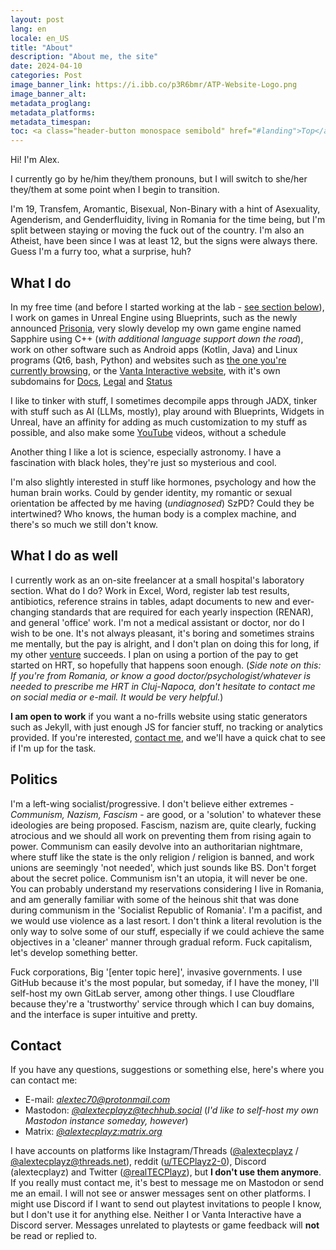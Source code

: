 ```yaml
---
layout: post
lang: en
locale: en_US
title: "About"
description: "About me, the site"
date: 2024-04-10
categories: Post
image_banner_link: https://i.ibb.co/p3R6bmr/ATP-Website-Logo.png
image_banner_alt:
metadata_proglang:
metadata_platforms:
metadata_timespan:
toc: <a class="header-button monospace semibold" href="#landing">Top</a><br><a class="header-button monospace semibold" href="#what-i-do">What I do</a><br><a class="header-button monospace semibold" href="#what-i-do-as-well">What I do as well</a><br><a class="header-button monospace semibold" href="#politics">Politics</a><br><a class="header-button monospace semibold" href="#contact">Contact</a>
---
```


Hi! I'm Alex.

I currently go by he/him they/them pronouns, but I will switch to she/her they/them at some point when I begin to transition.

I'm 19, Transfem, Aromantic, Bisexual, Non-Binary with a hint of Asexuality, Agenderism, and Genderfluidity, living in Romania for the time being, but I'm split between staying or moving the fuck out of the country. I'm also an Atheist, have been since I was at least 12, but the signs were always there. Guess I'm a furry too, what a surprise, huh?

## What I do

In my free time (and before I started working at the lab - [see section below](#what-i-do-as-well)), I work on games in Unreal Engine using Blueprints, such as the newly announced [Prisonia](https://vantainteractive.com/en/games/Prisonia), very slowly develop my own game engine named Sapphire using C++ (*with additional language support down the road*), work on other software such as Android apps (Kotlin, Java) and Linux programs (Qt6, bash, Python) and websites such as [the one you're currently browsing](alextecplayz.github.io), or the [Vanta Interactive website](https://vantainteractive.com), with it's own subdomains for [Docs](https://docs.vantainteractive.com), [Legal](https://legal.vantainteractive.com) and [Status](https://status.vantainteractive.com)

I like to tinker with stuff, I sometimes decompile apps through JADX, tinker with stuff such as AI (LLMs, mostly), play around with Blueprints, Widgets in Unreal, have an affinity for adding as much customization to my stuff as possible, and also make some [YouTube](https://youtube.com/@alextecplaz) videos, without a schedule

Another thing I like a lot is science, especially astronomy. I have a fascination with black holes, they're just so mysterious and cool.

I'm also slightly interested in stuff like hormones, psychology and how the human brain works. Could by gender identity, my romantic or sexual orientation be affected by me having (*undiagnosed*) SzPD? Could they be intertwined? Who knows, the human body is a complex machine, and there's so much we still don't know.

## What I do as well

I currently work as an on-site freelancer at a small hospital's laboratory section. What do I do? Work in Excel, Word, register lab test results, antibiotics, reference strains in tables, adapt documents to new and ever-changing standards that are required for each yearly inspection (RENAR), and general 'office' work. I'm not a medical assistant or doctor, nor do I wish to be one. It's not always pleasant, it's boring and sometimes strains me mentally, but the pay is alright, and I don't plan on doing this for long, if my other [venture](https://vantainteractive.com) succeeds. I plan on using a portion of the pay to get started on HRT, so hopefully that happens soon enough. (*Side note on this: If you're from Romania, or know a good doctor/psychologist/whatever is needed to prescribe me HRT in Cluj-Napoca, don't hesitate to contact me on social media or e-mail. It would be very helpful.*)

**I am open to work** if you want a no-frills website using static generators such as Jekyll, with just enough JS for fancier stuff, no tracking or analytics provided. If you're interested, [contact me](#contact), and we'll have a quick chat to see if I'm up for the task.

## Politics

I'm a left-wing socialist/progressive. I don't believe either extremes - *Communism, Nazism, Fascism* - are good, or a 'solution' to whatever these ideologies are being proposed. Fascism, nazism are, quite clearly, fucking atrocious and we should all work on preventing them from rising again to power. Communism can easily devolve into an authoritarian nightmare, where stuff like the state is the only religion / religion is banned, and work unions are seemingly 'not needed', which just sounds like BS. Don't forget about the secret police. Communism isn't an utopia, it will never be one. You can probably understand my reservations considering I live in Romania, and am generally familiar with some of the heinous shit that was done during communism in the 'Socialist Republic of Romania'. I'm a pacifist, and we would use violence as a last resort. I don't think a literal revolution is the only way to solve some of our stuff, especially if we could achieve the same objectives in a 'cleaner' manner through gradual reform. Fuck capitalism, let's develop something better.

Fuck corporations, Big '[enter topic here]', invasive governments. I use GitHub because it's the most popular, but someday, if I have the money, I'll self-host my own GitLab server, among other things. I use Cloudflare because they're a 'trustworthy' service through which I can buy domains, and the interface is super intuitive and pretty.

## Contact
If you have any questions, suggestions or something else, here's where you can contact me:
- E-mail: [*alextec70@protonmail.com*](mailto:alextec70@protonmail.com)
- Mastodon: [*@alextecplayz@techhub.social*](https://techhub.social/@AlexTECPlayz) (*I'd like to self-host my own Mastodon instance someday, however*)
- Matrix: [*@alextecplayz:matrix.org*](https://matrix.to/#/@alextecplayz:matrix.org)

I have accounts on platforms like Instagram/Threads ([@alextecplayz](https://instagram.com/alextecplayz) / [@alextecplayz@threads.net](https://threads.net/alextecplayz)), reddit ([u/TECPlayz2-0](https://new.reddit.com/user/TECPlayz2-0)), Discord (alextecplayz) and Twitter ([@realTECPlayz](https://twitter.com/realTECPlayz)), but **I don't use them anymore**. If you really must contact me, it's best to message me on Mastodon or send me an email. I will not see or answer messages sent on other platforms. I might use Discord if I want to send out playtest invitations to people I know, but I don't use it for anything else. Neither I or Vanta Interactive have a Discord server. Messages unrelated to playtests or game feedback will **not** be read or replied to.

